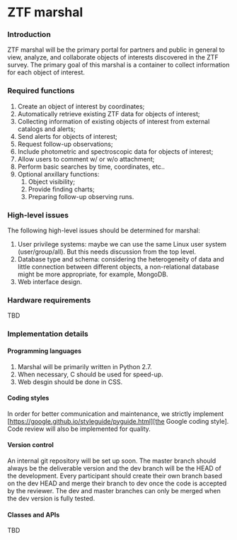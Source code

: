 # ZTF marshal

### Introduction

ZTF marshal will be the primary portal for partners and public in general to view,
analyze, and collaborate objects of interests discovered in the ZTF survey. The
primary goal of this marshal is a container to collect information for each object
of interest.

### Required functions

 1. Create an object of interest by coordinates;
 2. Automatically retrieve existing ZTF data for objects of interest;
 3. Collecting information of existing objects of interest from external catalogs and alerts;
 4. Send alerts for objects of interest;
 5. Request follow-up observations;
 6. Include photometric and spectroscopic data for objects of interest;
 7. Allow users to comment w/ or w/o attachment;
 8. Perform basic searches by time, coordinates, etc..
 9. Optional anxillary functions:
    1. Object visibility;
    2. Provide finding charts;
    3. Preparing follow-up observing runs.

### High-level issues

The following high-level issues should be determined for marshal:
 1. User privilege systems: maybe we can use the same Linux user system (user/group/all).
    But this needs discussion from the top level.
 2. Database type and schema: considering the heterogeneity of data and little
    connection between different objects, a non-relational database might be more
    appropriate, for example, MongoDB.
 3. Web interface design.

### Hardware requirements

TBD

### Implementation details

#### Programming languages

 1. Marshal will be primarily written in Python 2.7.
 2. When necessary, C should be used for speed-up.
 3. Web desgin should be done in CSS.

#### Coding styles

In order for better communication and maintenance, we strictly implement
[https://google.github.io/styleguide/pyguide.html][the Google coding style].
Code review will also be implemented for quality.

#### Version control

An internal git repository will be set up soon. The master branch should always
be the deliverable version and the dev branch will be the HEAD of the development.
Every participant should create their own branch based on the dev HEAD and merge
their branch to dev once the code is accepted by the reviewer. The dev and master
branches can only be merged when the dev version is fully tested.

#### Classes and APIs

TBD
